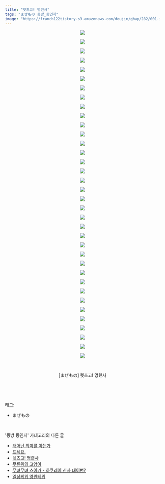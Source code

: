 ```yaml
---
title: "렛츠고! 명련사"
tags: "まぜもの 동방_동인지"
image: "https://franch122tistory.s3.amazonaws.com/doujin/ghap/282/001.jpg"
---
```

<div class="article">
<p style="text-align: center; clear: none; float: none;"><img src="{{ site.imgserver8 }}/ghap/282/001.jpg"/></p>
<p style="text-align: center; clear: none; float: none;"><img src="{{ site.imgserver8 }}/ghap/282/002.jpg"/></p>
<p style="text-align: center; clear: none; float: none;"><img src="{{ site.imgserver8 }}/ghap/282/003.jpg"/></p>
<p style="text-align: center; clear: none; float: none;"><img src="{{ site.imgserver8 }}/ghap/282/004.jpg"/></p>
<p style="text-align: center; clear: none; float: none;"><img src="{{ site.imgserver8 }}/ghap/282/005.jpg"/></p>
<p style="text-align: center; clear: none; float: none;"><img src="{{ site.imgserver8 }}/ghap/282/006.jpg"/></p>
<p style="text-align: center; clear: none; float: none;"><img src="{{ site.imgserver8 }}/ghap/282/007.jpg"/></p>
<p style="text-align: center; clear: none; float: none;"><img src="{{ site.imgserver8 }}/ghap/282/008.jpg"/></p>
<p style="text-align: center; clear: none; float: none;"><img src="{{ site.imgserver8 }}/ghap/282/009.jpg"/></p>
<p style="text-align: center; clear: none; float: none;"><img src="{{ site.imgserver8 }}/ghap/282/010.jpg"/></p>
<p style="text-align: center; clear: none; float: none;"><img src="{{ site.imgserver8 }}/ghap/282/011.jpg"/></p>
<p style="text-align: center; clear: none; float: none;"><img src="{{ site.imgserver8 }}/ghap/282/012.jpg"/></p>
<p style="text-align: center; clear: none; float: none;"><img src="{{ site.imgserver8 }}/ghap/282/013.jpg"/></p>
<p style="text-align: center; clear: none; float: none;"><img src="{{ site.imgserver8 }}/ghap/282/014.jpg"/></p>
<p style="text-align: center; clear: none; float: none;"><img src="{{ site.imgserver8 }}/ghap/282/015.jpg"/></p>
<p style="text-align: center; clear: none; float: none;"><img src="{{ site.imgserver8 }}/ghap/282/016.jpg"/></p>
<p style="text-align: center; clear: none; float: none;"><img src="{{ site.imgserver8 }}/ghap/282/017.jpg"/></p>
<p style="text-align: center; clear: none; float: none;"><img src="{{ site.imgserver8 }}/ghap/282/018.jpg"/></p>
<p style="text-align: center; clear: none; float: none;"><img src="{{ site.imgserver8 }}/ghap/282/019.jpg"/></p>
<p style="text-align: center; clear: none; float: none;"><img src="{{ site.imgserver8 }}/ghap/282/020.jpg"/></p>
<p style="text-align: center; clear: none; float: none;"><img src="{{ site.imgserver8 }}/ghap/282/021.jpg"/></p>
<p style="text-align: center; clear: none; float: none;"><img src="{{ site.imgserver8 }}/ghap/282/022.jpg"/></p>
<p style="text-align: center; clear: none; float: none;"><img src="{{ site.imgserver8 }}/ghap/282/023.jpg"/></p>
<p style="text-align: center; clear: none; float: none;"><img src="{{ site.imgserver8 }}/ghap/282/024.jpg"/></p>
<p style="text-align: center; clear: none; float: none;"><img src="{{ site.imgserver8 }}/ghap/282/025.jpg"/></p>
<p style="text-align: center; clear: none; float: none;"><img src="{{ site.imgserver8 }}/ghap/282/026.jpg"/></p>
<p style="text-align: center; clear: none; float: none;"><img src="{{ site.imgserver8 }}/ghap/282/027.jpg"/></p>
<p style="text-align: center; clear: none; float: none;"><img src="{{ site.imgserver8 }}/ghap/282/028.jpg"/></p>
<p style="text-align: center; clear: none; float: none;"><img src="{{ site.imgserver8 }}/ghap/282/029.jpg"/></p>
<p style="text-align: center; clear: none; float: none;"><img src="{{ site.imgserver8 }}/ghap/282/030.jpg"/></p>
<p style="text-align: center; clear: none; float: none;"><img src="{{ site.imgserver8 }}/ghap/282/031.jpg"/></p>
<p style="text-align: center; clear: none; float: none;"><img src="{{ site.imgserver8 }}/ghap/282/032.jpg"/></p>
<p style="text-align: center; clear: none; float: none;"><img src="{{ site.imgserver8 }}/ghap/282/033.jpg"/></p>
<p style="text-align: center; clear: none; float: none;"><img src="{{ site.imgserver8 }}/ghap/282/034.jpg"/></p>
<p style="text-align: center; clear: none; float: none;"><img src="{{ site.imgserver8 }}/ghap/282/035.jpg"/></p>
<p style="text-align: center; clear: none; float: none;"><img src="{{ site.imgserver8 }}/ghap/282/036.jpg"/></p>
<p style="text-align: center; clear: none; float: none;"><br/></p>
<p style="text-align: center; clear: none; float: none;">[まぜもの] 렛츠고! 명련사</p>
<p><br/></p>
</div><br/>
<div class="tagTrail">
<p>태그: </p>
<ul>
<li>まぜもの</li>
</ul>
</div><br/>
<div class="another">
<p>'동방 동인지' 카테고리의 다른 글</p>
<ul>
<li><a href="/ghap_285">태어난 의미를 아는가</a></li>
<li><a href="/ghap_283">드세요.</a></li>
<li><a href="/ghap_282">렛츠고! 명련사</a></li>
<li><a href="/ghap_281">무릎위의 고양이</a></li>
<li><a href="/ghap_279">무녀무녀 스이카 - 하쿠레이 신사 대이변?</a></li>
<li><a href="/ghap_278">일상케위 영원테위</a></li>
</ul>
</div><br/>
<div class="cb_module cb_fluid">
<div class="cb_wrt cb_profile">
</div><!-- commentList close -->
</div><br/>
